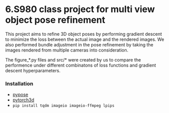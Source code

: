 # 6.S980 class project for multi view object pose refinement

This project aims to refine 3D object poses by performing gradient descent to minimize the loss between the actual image and the rendered images. We also performed bundle adjustment in the pose refinement by taking  the images rendered from multiple cameras into consideration.

The figure_\*.py files and src/\* were created by us to compare the performence under different combinatons of loss functions and gradient descent hyperparameters.


### Installation
<!-- - [theseus](https://github.com/facebookresearch/theseus#getting-started) -->
- [pypose](https://github.com/pypose/pypose)
- [pytorch3d](https://github.com/facebookresearch/pytorch3d/blob/main/INSTALL.md)
- `pip install tqdm imageio imageio-ffmpeg lpips`

